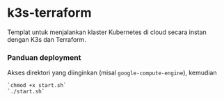 # k3s-terraform

Templat untuk menjalankan klaster Kubernetes di cloud secara instan dengan K3s dan Terraform.

### Panduan deployment

Akses direktori yang diinginkan (misal `google-compute-engine`), kemudian

    `chmod +x start.sh`
    `./start.sh`